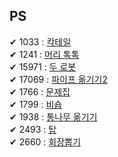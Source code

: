 ## PS

&#10004; 1033 : [칵테일](https://www.acmicpc.net/problem/1033) </br>
&#10004; 1241 : [머리 톡톡](https://www.acmicpc.net/problem/1241) </br>
&#10004; 15971 : [두 로봇](https://www.acmicpc.net/problem/15971) </br>
&#10004; 17069 : [파이프 옮기기2](https://www.acmicpc.net/problem/17069) </br>
&#10004; 1766 : [문제집](https://www.acmicpc.net/problem/1766) </br>
&#10004; 1799 : [비숍](https://www.acmicpc.net/problem/1799) </br>
&#10004; 1938 : [통나무 옮기기](https://www.acmicpc.net/problem/1938) </br>
&#10004; 2493 : [탑](https://www.acmicpc.net/problem/2493) </br>
&#10004; 2660 : [회장뽑기](https://www.acmicpc.net/problem/2660) </br>
